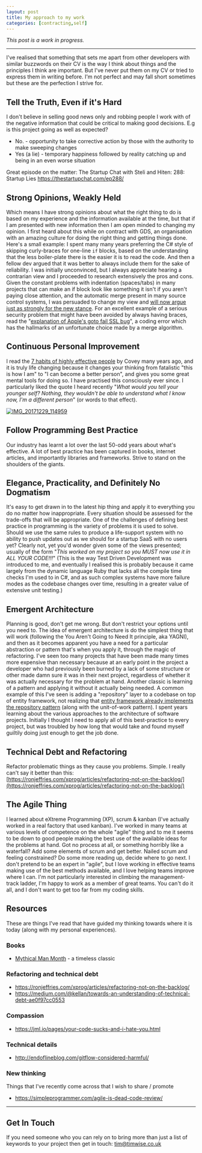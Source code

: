 ```yaml
---
layout: post
title: My approach to my work
categories: [contracting,self]
---
```


_This post is a work in progress._

* * *

I've realised that something that sets me apart from other developers with similar buzzwords on their CV is the way I think about things and the principles I think are important. But I've never put them on my CV or tried to express them in writing before. I'm not perfect and may fall short sometimes but these are the perfection I strive for.

## Tell the Truth, Even if it's Hard

I don't believe in selling good news only and robbing people I work with of the negative information that could be critical to making good decisions. E.g is this project going as well as expected?

*   No. - opportunity to take corrective action by those with the authority to make sweeping changes
*   Yes (a lie) - temporary happiness followed by reality catching up and being in an even worse situation

Great episode on the matter: The Startup Chat with Steli and Hiten: 288: Startup Lies <https://thestartupchat.com/ep288/>

## Strong Opinions, Weakly Held

Which means I have strong opinions about what the right thing to do is based on my experience and the information available at the time, but that if I am presented with new information then I am open minded to changing my opinion. I first heard about this while on contract with GDS, an organisation with an amazing culture for doing the right thing and getting things done. Here's a small example: I spent many many years preferring the C# style of skipping curly-braces for one-line `if` blocks, based on the understanding that the less boiler-plate there is the easier it is to read the code. And then a fellow dev argued that it was better to always include them for the sake of reliability. I was initially unconvinced, but I always appreciate hearing a contrarian view and I proceeded to research extensively the pros and cons. Given the constant problems with indentation (spaces/tabs) in many projects that can make an if block look like something it isn't if you aren't paying close attention, and the automatic merge present in many source control systems, I was persuaded to change my view and [will now argue just as strongly for the new stance](/2018/08/28/always-add-braces/). For an excellent example of a serious security problem that might have been avoided by always having braces, read the "[explanation of Apple's goto fail SSL bug](https://nakedsecurity.sophos.com/2014/02/24/anatomy-of-a-goto-fail-apples-ssl-bug-explained-plus-an-unofficial-patch/)", a coding error which has the hallmarks of an unfortunate choice made by a merge algorithm.

## Continuous Personal Improvement

I read the [7 habits of highly effective people](http://amzn.to/2FBTBJc) by Covey many years ago, and it is truly life changing because it changes your thinking from fatalistic "this is how I am" to "I can become a better person", and gives you some great mental tools for doing so. I have practised this consciously ever since. I particularly liked the quote I heard recently "_What would you tell your younger self? Nothing, they wouldn't be able to understand what I know now, I'm a different person_" (or words to that effect).

<div class="flickr-pic">
<a href="https://www.flickr.com/photos/tim_abell/40044785284/"><img
src="https://live.staticflickr.com/4786/40044785284_22f105fa2d.jpg" alt="IMG_20171229_114959"></a>
</div>

## Follow Programming Best Practice

Our industry has learnt a lot over the last 50-odd years about what's effective. A lot of best practice has been captured in books, internet articles, and importantly libraries and frameworks. Strive to stand on the shoulders of the giants.

## Elegance, Practicality, and Definitely No Dogmatism

It's easy to get drawn in to the latest hip thing and apply it to everything you do no matter how inappropriate. Every situation should be assessed for the trade-offs that will be appropriate. One of the challenges of defining best practice in programming is the variety of problems it is used to solve. Should we use the same rules to produce a life-support system with no ability to push updates out as we should for a startup SaaS with no users yet? Clearly not, yet you'd wonder given some of the views presented; usually of the form "_This worked on my project so you MUST now use it in ALL YOUR CODE!!!_" (This is the way Test Driven Development was introduced to me, and eventually I realised this is probably because it came largely from the dynamic language Ruby that lacks all the compile time checks I'm used to in C#, and as such complex systems have more failure modes as the codebase changes over time, resulting in a greater value of extensive unit testing.)

## Emergent Architecture

Planning is good, don't get me wrong. But don't restrict your options until you need to. The idea of emergent architecture is do the simplest thing that will work (following the You Aren't Going to Need It principle, aka YAGNI), and then as it becomes apparent you have a need for a particular abstraction or pattern that's when you apply it, through the magic of refactoring. I've seen too many projects that have been made many times more expensive than necessary because at an early point in the project a developer who had previously been burned by a lack of some structure or other made damn sure it was in their next project, regardless of whether it was actually necessary for the problem at hand. Another classic is learning of a pattern and applying it without it actually being needed. A common example of this I've seen is adding a "repository" layer to a codebase on top of entity framework, not realizing that [entity framework already implements the repository pattern](https://softwareengineering.stackexchange.com/a/220126/48240) (along with the unit-of-work pattern). I spent years learning about the various approaches to the architecture of software projects. Initially I thought I need to apply all of this best-practice to every project, but was troubled by how long that would take and found myself guiltily doing just enough to get the job done.

## Technical Debt and Refactoring

Refactor problematic things as they cause you problems. Simple. I really can't say it better than this: [https://ronjeffries.com/xprog/articles/refactoring-not-on-the-backlog/](https://ronjeffries.com/xprog/articles/refactoring-not-on-the-backlog/)

## The Agile Thing

I learned about eXtreme Programming (XP), scrum & kanban (I've actually worked in a real factory that used kanban). I've worked in many teams at various levels of competence on the whole "agile" thing and to me it seems to be down to good people making the best use of the available ideas for the problems at hand. Got no process at all, or something horribly like a waterfall? Add some elements of scrum and get better. Nailed scrum and feeling constrained? Do some more reading up, decide where to go next. I don't pretend to be an expert in "agile", but I love working in effective teams making use of the best methods available, and I love helping teams improve where I can. I'm not particularly interested in climbing the management-track ladder, I'm happy to work as a member of great teams. You can't do it all, and I don't want to get too far from my coding skills.

## Resources

These are things I've read that have guided my thinking towards where it is today (along with my personal experiences).

### Books

*   [Mythical Man Month](http://amzn.to/2IoECzU) - a timeless classic

### Refactoring and technical debt

*   <https://ronjeffries.com/xprog/articles/refactoring-not-on-the-backlog/>
*   <https://medium.com/@kellan/towards-an-understanding-of-technical-debt-ae0f97cc0553>

### Compassion

*   <https://jml.io/pages/your-code-sucks-and-i-hate-you.html>

### Technical details

*   <http://endoflineblog.com/gitflow-considered-harmful/>

### New thinking

Things that I've recently come across that I wish to share / promote

*   <https://simpleprogrammer.com/agile-is-dead-code-review/>

* * *

## Get In Touch

If you need someone who you can rely on to bring more than just a list of keywords to your project then get in touch: [tim@timwise.co.uk](mailto:tim@timwise.co.uk)

